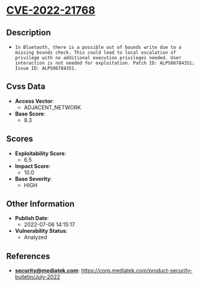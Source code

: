 
# [CVE-2022-21768](https://corp.mediatek.com/product-security-bulletin/July-2022)

## Description

- `In Bluetooth, there is a possible out of bounds write due to a missing bounds check. This could lead to local escalation of privilege with no additional execution privileges needed. User interaction is not needed for exploitation. Patch ID: ALPS06784351; Issue ID: ALPS06784351.`

## Cvss Data

- **Access Vector**:
  - ADJACENT_NETWORK
- **Base Score**:
  - 8.3

## Scores

- **Exploitability Score**:
  - 6.5
- **Impact Score**:
  - 10.0
- **Base Severity**:
  - HIGH

## Other Information

- **Publish Date**:
  - 2022-07-06 14:15:17
- **Vulnerability Status**:
  - Analyzed

## References

- **security@mediatek.com**: https://corp.mediatek.com/product-security-bulletin/July-2022
